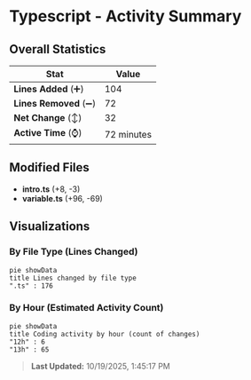 # Typescript - Activity Summary 

## Overall Statistics

| Stat                   | Value                                                             |
| ---------------------- | ----------------------------------------------------------------- |
| **Lines Added** (➕)   | 104                                          |
| **Lines Removed** (➖) | 72                                        |
| **Net Change** (↕)    | 32                |
| **Active Time** (⌚)   | 72 minutes |


## Modified Files
- **intro.ts** (+8, -3)
- **variable.ts** (+96, -69)

## Visualizations

### By File Type (Lines Changed)

```mermaid
pie showData
title Lines changed by file type
".ts" : 176
```

### By Hour (Estimated Activity Count)

```mermaid
pie showData
title Coding activity by hour (count of changes)
"12h" : 6
"13h" : 65
```


> **Last Updated:** 10/19/2025, 1:45:17 PM